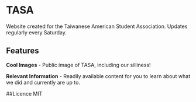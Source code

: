 # TASA 
Website created for the Taiwanese American Student Association. Updates regularly every Saturday.

## Features
**Cool Images** - Public image of TASA, including our silliness!

**Relevant Information** - Readily available content for you to learn about what we did and currently are up to.

##Licence
MIT
